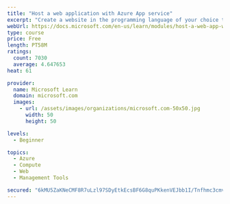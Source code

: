 ```yaml
---
title: "Host a web application with Azure App service"
excerpt: "Create a website in the programming language of your choice through the hosted web app platform in Azure App Service."
webUrl: https://docs.microsoft.com/en-us/learn/modules/host-a-web-app-with-azure-app-service/
type: course
price: Free
length: PT58M
ratings:
  count: 7030
  average: 4.647653
heat: 61

provider:
  name: Microsoft Learn
  domain: microsoft.com
  images:
    - url: /assets/images/organizations/microsoft.com-50x50.jpg
      width: 50
      height: 50

levels:
  - Beginner

topics:
  - Azure
  - Compute
  - Web
  - Management Tools

secured: "6kMU5ZaKNeCMF8R7uLzl97SDyEtkEcsBF6G8quPKkenVEJbb1I/Tnfhmc3cmv3MdHGrFtJCJpRsYKfhS63WAtvZ4TeGazl92dZxzeM2ypkEIfgIt19KjJlGP4XKHZNO24YckaHpLVOkq23iNcj0tEv5sj/1K7TOxKLo0GNEZdfKHInbud5huX45hdmsxzfuoZcYPsRjEcPvDiuEukm5910extrBZL7ecskZO+LKMi+tYTapgZRqImnSrbFrXNnAj4up4iWYpUhxxZyMxwZnn9uWrJYtgitTIL3S/Ps6ToWyND3LwX5y854j8DvGkaMeKgHh3zneokIq+9T2osQRm/faw61+6IyJ37+yjDpjEubJp4rVljbjDf56GIyGfejrWejeYm8BJoKmw4JTRjdlHE/F8prwUga8E6to2OmUO474=;62x1/5AvZvVKSzRGEyEFog=="
---
```


